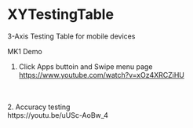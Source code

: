 # XYTestingTable
3-Axis Testing Table for mobile devices

MK1 Demo<br>
1. Click Apps buttoin and Swipe menu page<br>
 https://www.youtube.com/watch?v=xOz4XRCZiHU
<br>
<br>
2. Accuracy testing<br>
 https://youtu.be/uUSc-AoBw_4<br>


